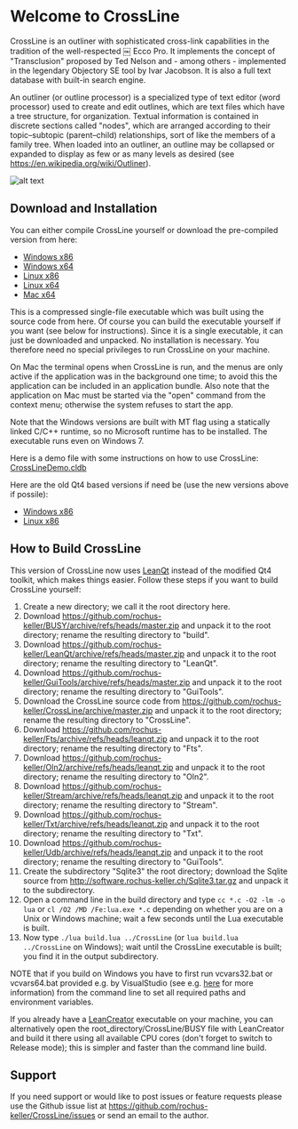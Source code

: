 # Welcome to CrossLine

CrossLine is an outliner with sophisticated cross-link capabilities in the tradition of the well-respected ￼ Ecco Pro. It implements the concept of "Transclusion" proposed by Ted Nelson and - among others - implemented in the legendary Objectory SE tool by Ivar Jacobson. It is also a full text database with built-in search engine.

An outliner (or outline processor) is a specialized type of text editor (word processor) used to create and edit outlines, which are text files which have a tree structure, for organization. Textual information is contained in discrete sections called "nodes", which are arranged according to their topic–subtopic (parent–child) relationships, sort of like the members of a family tree. When loaded into an outliner, an outline may be collapsed or expanded to display as few or as many levels as desired (see https://en.wikipedia.org/wiki/Outliner).

![alt text](http://software.rochus-keller.ch/crosslinedemoscreenshot.png "CrossLine Screenshot")

## Download and Installation

You can either compile CrossLine yourself or download the pre-compiled version from here: 

- [Windows x86](http://software.rochus-keller.ch/CrossLine_win32.zip)
- [Windows x64](http://software.rochus-keller.ch/CrossLine_win64.zip)
- [Linux x86](http://software.rochus-keller.ch/CrossLine_linux_x86.tar.gz)
- [Linux x64](http://software.rochus-keller.ch/CrossLine_linux_x64.tar.gz)
- [Mac x64](http://software.rochus-keller.ch/CrossLine_macos_x64.zip)


This is a compressed single-file executable which was built using the source code from here. Of course you can build the executable yourself if you want (see below for instructions). Since it is a single executable, it can just be downloaded and unpacked. No installation is necessary. You therefore need no special privileges to run CrossLine on your machine. 

On Mac the terminal opens when CrossLine is run, and the menus are only active if the application was in the background one time; to avoid this the application can be included in an application bundle. Also note that the application on Mac must be started via the "open" command from the context menu; otherwise the system refuses to start the app.

Note that the Windows versions are built with MT flag using a statically linked C/C++ runtime, so no Microsoft runtime has to be installed. The executable runs even on Windows 7.

Here is a demo file with some instructions on how to use CrossLine: [CrossLineDemo.cldb](http://software.rochus-keller.ch/CrossLineDemo.cldb)

Here are the old Qt4 based versions if need be (use the new versions above if possile):

- [Windows x86](http://software.rochus-keller.ch/CrossLine_win32_qt4.zip)
- [Linux x86](http://software.rochus-keller.ch/CrossLine_linux_x86_qt4.tar.gz)


## How to Build CrossLine

This version of CrossLine now uses [LeanQt](https://github.com/rochus-keller/LeanQt) instead of the modified Qt4 toolkit, which makes things easier. 
Follow these steps if you want to build CrossLine yourself:

1. Create a new directory; we call it the root directory here.
1. Download https://github.com/rochus-keller/BUSY/archive/refs/heads/master.zip and unpack it to the root directory; rename the resulting directory to "build".
1. Download https://github.com/rochus-keller/LeanQt/archive/refs/heads/master.zip and unpack it to the root directory; rename the resulting directory to "LeanQt".
1. Download https://github.com/rochus-keller/GuiTools/archive/refs/heads/master.zip and unpack it to the root directory; rename the resulting directory to "GuiTools".
1. Download the CrossLine source code from https://github.com/rochus-keller/CrossLine/archive/master.zip and unpack it to the root directory; rename the resulting directory to "CrossLine".
1. Download https://github.com/rochus-keller/Fts/archive/refs/heads/leanqt.zip and unpack it to the root directory; rename the resulting directory to "Fts".
1. Download https://github.com/rochus-keller/Oln2/archive/refs/heads/leanqt.zip and unpack it to the root directory; rename the resulting directory to "Oln2".
1. Download https://github.com/rochus-keller/Stream/archive/refs/heads/leanqt.zip and unpack it to the root directory; rename the resulting directory to "Stream".
1. Download https://github.com/rochus-keller/Txt/archive/refs/heads/leanqt.zip and unpack it to the root directory; rename the resulting directory to "Txt".
1. Download https://github.com/rochus-keller/Udb/archive/refs/heads/leanqt.zip and unpack it to the root directory; rename the resulting directory to "GuiTools".
1. Create the subdirectory "Sqlite3" the root directory; download the Sqlite source from http://software.rochus-keller.ch/Sqlite3.tar.gz and unpack it to the subdirectory.
1. Open a command line in the build directory and type `cc *.c -O2 -lm -o lua` or `cl /O2 /MD /Fe:lua.exe *.c` depending on whether you are on a Unix or Windows machine; wait a few seconds until the Lua executable is built.
1. Now type `./lua build.lua ../CrossLine` (or `lua build.lua ../CrossLine` on Windows); wait until the CrossLine executable is built; you find it in the output subdirectory.

NOTE that if you build on Windows you have to first run vcvars32.bat or vcvars64.bat provided e.g. by VisualStudio (see e.g. [here](https://learn.microsoft.com/en-us/cpp/build/building-on-the-command-line?view=msvc-170) for more information) from the command line to set all required paths and environment variables.

If you already have a [LeanCreator](https://github.com/rochus-keller/LeanCreator/) executable on your machine, you can alternatively open the root_directory/CrossLine/BUSY file with LeanCreator and build it there using all available CPU cores (don't forget to switch to Release mode); this is simpler and faster than the command line build.

## Support
If you need support or would like to post issues or feature requests please use the Github issue list at https://github.com/rochus-keller/CrossLine/issues or send an email to the author.



